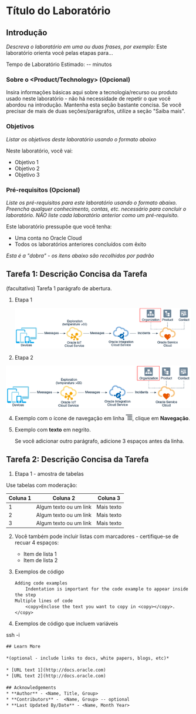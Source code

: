 # Título do Laboratório

## Introdução

_Descreva o laboratório em uma ou duas frases, por exemplo:_ Este laboratório orienta você pelas etapas para...

Tempo de Laboratório Estimado: -- minutos

### Sobre o <Product/Technology> (Opcional)

Insira informações básicas aqui sobre a tecnologia/recurso ou produto usado neste laboratório - não há necessidade de repetir o que você abordou na introdução. Mantenha esta seção bastante concisa. Se você precisar de mais de duas seções/parágrafos, utilize a seção "Saiba mais".

### Objetivos

_Listar os objetivos deste laboratório usando o formato abaixo_

Neste laboratório, você vai:

*   Objetivo 1
*   Objetivo 2
*   Objetivo 3

### Pré-requisitos (Opcional)

_Liste os pré-requisitos para este laboratório usando o formato abaixo. Preencha qualquer conhecimento, contas, etc. necessário para concluir o laboratório. NÃO liste cada laboratório anterior como um pré-requisito._

Este laboratório pressupõe que você tenha:

*   Uma conta no Oracle Cloud
*   Todos os laboratórios anteriores concluídos com êxito

_Esta é a "dobra" - os itens abaixo são recolhidos por padrão_

## Tarefa 1: Descrição Concisa da Tarefa

(facultativo) Tarefa 1 parágrafo de abertura.

1.  Etapa 1
    
    ![Texto alternativo da imagem](images/sample1.png)
    
2.  Etapa 2
    

![Texto alternativo da imagem](images/sample1.png)

4.  Exemplo com o ícone de navegação em linha ![Texto alternativo da imagem](images/sample2.png), clique em **Navegação**.
    
5.  Exemplo com **texto** em negrito.
    
    Se você adicionar outro parágrafo, adicione 3 espaços antes da linha.
    

## Tarefa 2: Descrição Concisa da Tarefa

1.  Etapa 1 - amostra de tabelas

Use tabelas com moderação:

| Coluna 1 | Coluna 2 | Coluna 3 |
| --- | --- | --- |
| 1 | Algum texto ou um link | Mais texto |
| 2 | Algum texto ou um link | Mais texto |
| 3 | Algum texto ou um link | Mais texto |

2.  Você também pode incluir listas com marcadores - certifique-se de recuar 4 espaços:
    
    *   Item de lista 1
    *   Item de lista 2
3.  Exemplos de código
    
        Adding code examples
        	Indentation is important for the code example to appear inside the step
        Multiple lines of code
        	<copy>Enclose the text you want to copy in <copy></copy>.</copy>
        
4.  Exemplos de código que incluem variáveis
    

ssh -i

    
    ## Learn More
    
    *(optional - include links to docs, white papers, blogs, etc)*
    
    * [URL text 1](http://docs.oracle.com)
    * [URL text 2](http://docs.oracle.com)
    
    ## Acknowledgements
    * **Author** - <Name, Title, Group>
    * **Contributors** -  <Name, Group> -- optional
    * **Last Updated By/Date** - <Name, Month Year>